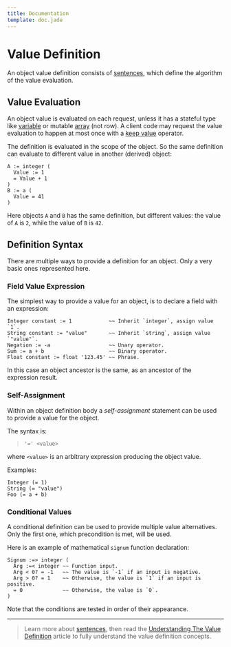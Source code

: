 ```yaml
---
title: Documentation
template: doc.jade
---
```


Value Definition
================
<!--
Copyright (C) 2010-2013 Ruslan Lopatin.
Permission is granted to copy, distribute and/or modify this document
under the terms of the GNU Free Documentation License, Version 1.3
or any later version published by the Free Software Foundation;
with no Invariant Sections, no Front-Cover Texts, and no Back-Cover Texts.
A copy of the license is included in the section entitled "GNU
Free Documentation License".
-->

An object value definition consists of [sentences](/docs/sentences/index.html),
which define the algorithm of the value evaluation.


Value Evaluation
----------------

An object value is evaluated on each request, unless it has a stateful type like
[variable](/docs/core/variables.html) or mutable [array](/docs/core/arrays.html)
(not row). A client code may request the value evaluation to happen at most once
with a [keep value](../expressions/unary.html#keep_value) operator.

The definition is evaluated in the scope of the object. So the same definition
can evaluate to different value in another (derived) object:
```o42a
A := integer (
  Value := 1
  = Value + 1
)
B := a (
  Value = 41
)
```

Here objects `A` and `B` has the same definition, but different values: the
value of `A` is `2`, while the value of `B` is `42`.


Definition Syntax
-----------------

There are multiple ways to provide a definition for an object. Only a very basic
ones represented here.


### Field Value Expression ###

The simplest way to provide a value for an object, is to declare a field with
an expression:
```o42a
Integer constant := 1            ~~ Inherit `integer`, assign value `1`.
String constant := "value"       ~~ Inherit `string`, assign value `"value"`.
Negation := -a                   ~~ Unary operator.
Sum := a + b                     ~~ Binary operator.
Float constant := float '123.45' ~~ Phrase.
```

In this case an object ancestor is the same, as an ancestor of the expression
result.


### Self-Assignment ###

Within an object definition body a _self-assignment_ statement can be used to
provide a value for the object.

The syntax is:

> `'=' <value>`

where `<value>` is an arbitrary expression producing the object value.

Examples:
```o42a
Integer (= 1)
String (= "value")
Foo (= a + b)
```

### Conditional Values ###

A conditional definition can be used to provide multiple value alternatives.
Only the first one, which precondition is met, will be used.

Here is an example of mathematical `signum` function declaration:
```o42a
Signum :=> integer (
  Arg :=< integer ~~ Function input.
  Arg < 0? = -1   ~~ The value is `-1` if an input is negative.
  Arg > 0? = 1    ~~ Otherwise, the value is `1` if an input is positive.
  = 0             ~~ Otherwise, the value is `0`.
)
```

Note that the conditions are tested in order of their appearance.

----------

> Learn more about [sentences](/docs/sentences/index.html), then read the
> [Understanding The Value Definition](../sentences/definition.html) article
> to fully understand the value definition concepts.
